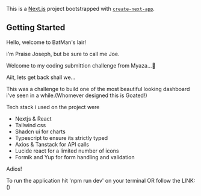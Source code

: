 This is a [Next.js](https://nextjs.org/) project bootstrapped with [`create-next-app`](https://github.com/vercel/next.js/tree/canary/packages/create-next-app).

## Getting Started

Hello, welcome to BatMan's lair!

i'm Praise Joseph, but be sure to call me Joe.

Welcome to my coding submittion challenge from Myaza...🍾

Aiit, lets get back shall we...

This was a challenge to build one of the most beautiful looking dashboard i've seen in a while.(Whomever designed this is Goated!)

Tech stack i used on the project were

- Nextjs & React
- Tailwind css
- Shadcn ui for charts
- Typescript to ensure its strictly typed
- Axios & Tanstack for API calls
- Lucide react for a limited number of icons
- Formik and Yup for form handling and validation

Adios!

To run the application hit 'npm run dev' on your terminal
OR
follow the LINK:()
